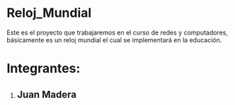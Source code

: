 # Reloj_Mundial
Este es el proyecto que trabajaremos en el curso de redes y computadores, básicamente es un reloj mundial el cual se implementará en la educación. 
# Integrantes:
1. ## **Juan Madera**
